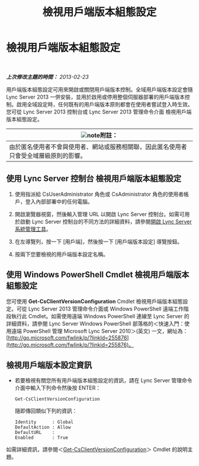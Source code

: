 ﻿---
title: 檢視用戶端版本組態設定
TOCTitle: 檢視用戶端版本組態設定
ms:assetid: c72df4e6-a889-4cb6-86f7-8334d7774c6e
ms:mtpsurl: https://technet.microsoft.com/zh-tw/library/JJ923062(v=OCS.15)
ms:contentKeyID: 52056222
ms.date: 08/24/2015
mtps_version: v=OCS.15
ms.translationtype: HT
---

# 檢視用戶端版本組態設定

 

_**上次修改主題的時間：** 2013-02-23_

用戶端版本組態設定可用來開啟或關閉用戶端版本控制。全域用戶端版本設定會隨 Lync Server 2013 一併安裝，並用於啟用或停用整個伺服器部署的用戶端版本控制。啟用全域設定時，任何既有的用戶端版本原則都會在使用者嘗試登入時生效。您可從 Lync Server 2013 控制台或 Lync Server 2013 管理命令介面 檢視用戶端版本組態設定。

<table>
<thead>
<tr class="header">
<th><img src="images/Gg398811.note(OCS.15).gif" title="note" alt="note" />附註：</th>
</tr>
</thead>
<tbody>
<tr class="odd">
<td>由於匿名使用者不會與使用者、網站或服務相關聯，因此匿名使用者只會受全域層級原則的影響。</td>
</tr>
</tbody>
</table>


## 使用 Lync Server 控制台 檢視用戶端版本組態設定

1.  使用指派給 CsUserAdministrator 角色或 CsAdministrator 角色的使用者帳戶，登入內部部署中的任何電腦。

2.  開啟瀏覽器視窗，然後輸入管理 URL 以開啟 Lync Server 控制台。如需可用於啟動 Lync Server 控制台的不同方法的詳細資料，請參閱[開啟 Lync Server 系統管理工具](lync-server-2013-open-lync-server-administrative-tools.md)。

3.  在左導覽列，按一下 \[用戶端\]，然後按一下 \[用戶端版本設定\] 導覽按鈕。

4.  按兩下您要檢視的用戶端版本設定名稱。

## 使用 Windows PowerShell Cmdlet 檢視用戶端版本組態設定

您可使用 **Get-CsClientVersionConfiguration** Cmdlet 檢視用戶端版本組態設定。可從 Lync Server 2013 管理命令介面或 Windows PowerShell 遠端工作階段執行此 Cmdlet。如需使用遠端 Windows PowerShell 連線至 Lync Server 的詳細資料，請參閱 Lync Server Windows PowerShell 部落格的＜快速入門：使用遠端 PowerShell 管理 Microsoft Lync Server 2010＞(英文) 一文，網址為：[http://go.microsoft.com/fwlink/p/?linkId=255876](http://go.microsoft.com/fwlink/p/?linkid=255876)。

## 檢視用戶端版本設定資訊

  - 若要檢視有關您所有用戶端版本組態設定的資訊，請在 Lync Server 管理命令介面中輸入下列命令然後按 ENTER：
    
        Get-CsClientVersionConfiguration
    
    隨即傳回類似下列的資訊：
    
        Identity      : Global
        DefaultAction : Allow
        DefaultURL    :
        Enabled       : True

如需詳細資訊，請參閱＜[Get-CsClientVersionConfiguration](https://docs.microsoft.com/en-us/powershell/module/skype/Get-CsClientVersionConfiguration)＞ Cmdlet 的說明主題。


